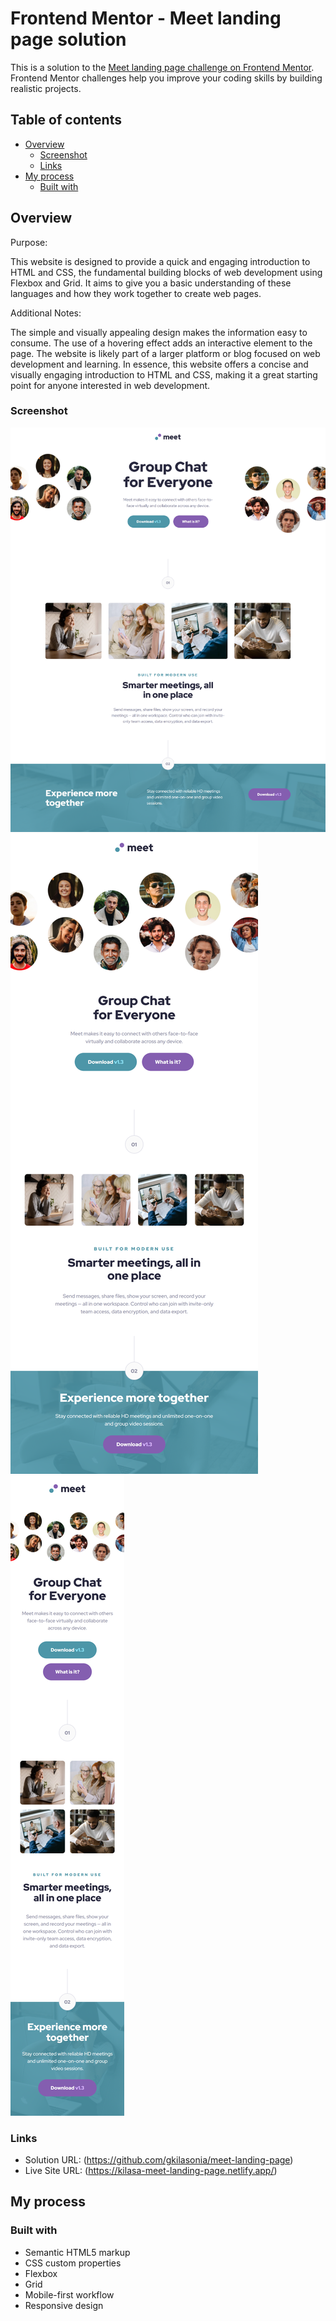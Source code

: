 # Frontend Mentor - Meet landing page solution

This is a solution to the [Meet landing page challenge on Frontend Mentor](https://www.frontendmentor.io/challenges/meet-landing-page-rbTDS6OUR). Frontend Mentor challenges help you improve your coding skills by building realistic projects.

## Table of contents

- [Overview](#overview)
  - [Screenshot](#screenshot)
  - [Links](#links)
- [My process](#my-process)
  - [Built with](#built-with)

## Overview

Purpose:

This website is designed to provide a quick and engaging introduction to HTML and CSS, the fundamental building blocks of web development using Flexbox and Grid. It aims to give you a basic understanding of these languages and how they work together to create web pages.

Additional Notes:

The simple and visually appealing design makes the information easy to consume.
The use of a hovering effect adds an interactive element to the page.
The website is likely part of a larger platform or blog focused on web development and learning.
In essence, this website offers a concise and visually engaging introduction to HTML and CSS, making it a great starting point for anyone interested in web development.

### Screenshot

![](./assets/desktop-screenshot.png)
![](./assets/tablet-screenshot.png)
![](./assets/mobile-screenshot.png)

### Links

- Solution URL: (https://github.com/gkilasonia/meet-landing-page)
- Live Site URL: (https://kilasa-meet-landing-page.netlify.app/)

## My process

### Built with

- Semantic HTML5 markup
- CSS custom properties
- Flexbox
- Grid
- Mobile-first workflow
- Responsive design
